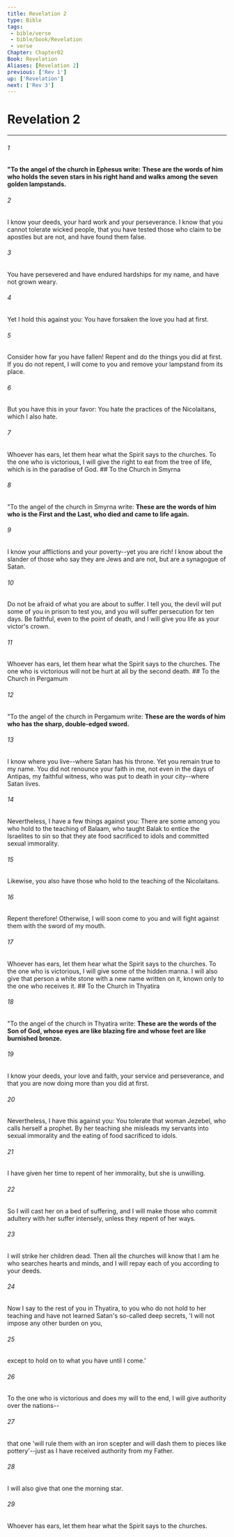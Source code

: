 ```yaml
---
title: Revelation 2
type: Bible
tags:
 - bible/verse
 - bible/book/Revelation
 - verse
Chapter: Chapter02
Book: Revelation
Aliases: [Revelation 2]
previous: ['Rev 1']
up: ['Revelation']
next: ['Rev 3']
---
```

# Revelation 2

***


###### 1 
**"To the angel of the church in Ephesus write:** **These are the words of him who holds the seven stars in his right hand and walks among the seven golden lampstands.** 

###### 2 
I know your deeds, your hard work and your perseverance. I know that you cannot tolerate wicked people, that you have tested those who claim to be apostles but are not, and have found them false. 

###### 3 
You have persevered and have endured hardships for my name, and have not grown weary. 

###### 4 
Yet I hold this against you: You have forsaken the love you had at first. 

###### 5 
Consider how far you have fallen! Repent and do the things you did at first. If you do not repent, I will come to you and remove your lampstand from its place. 

###### 6 
But you have this in your favor: You hate the practices of the Nicolaitans, which I also hate. 

###### 7 
Whoever has ears, let them hear what the Spirit says to the churches. To the one who is victorious, I will give the right to eat from the tree of life, which is in the paradise of God. ## To the Church in Smyrna 

###### 8 
"To the angel of the church in Smyrna write: **These are the words of him who is the First and the Last, who died and came to life again.** 

###### 9 
I know your afflictions and your poverty--yet you are rich! I know about the slander of those who say they are Jews and are not, but are a synagogue of Satan. 

###### 10 
Do not be afraid of what you are about to suffer. I tell you, the devil will put some of you in prison to test you, and you will suffer persecution for ten days. Be faithful, even to the point of death, and I will give you life as your victor's crown. 

###### 11 
Whoever has ears, let them hear what the Spirit says to the churches. The one who is victorious will not be hurt at all by the second death. ## To the Church in Pergamum 

###### 12 
"To the angel of the church in Pergamum write: **These are the words of him who has the sharp, double-edged sword.** 

###### 13 
I know where you live--where Satan has his throne. Yet you remain true to my name. You did not renounce your faith in me, not even in the days of Antipas, my faithful witness, who was put to death in your city--where Satan lives. 

###### 14 
Nevertheless, I have a few things against you: There are some among you who hold to the teaching of Balaam, who taught Balak to entice the Israelites to sin so that they ate food sacrificed to idols and committed sexual immorality. 

###### 15 
Likewise, you also have those who hold to the teaching of the Nicolaitans. 

###### 16 
Repent therefore! Otherwise, I will soon come to you and will fight against them with the sword of my mouth. 

###### 17 
Whoever has ears, let them hear what the Spirit says to the churches. To the one who is victorious, I will give some of the hidden manna. I will also give that person a white stone with a new name written on it, known only to the one who receives it. ## To the Church in Thyatira 

###### 18 
"To the angel of the church in Thyatira write: **These are the words of the Son of God, whose eyes are like blazing fire and whose feet are like burnished bronze.** 

###### 19 
I know your deeds, your love and faith, your service and perseverance, and that you are now doing more than you did at first. 

###### 20 
Nevertheless, I have this against you: You tolerate that woman Jezebel, who calls herself a prophet. By her teaching she misleads my servants into sexual immorality and the eating of food sacrificed to idols. 

###### 21 
I have given her time to repent of her immorality, but she is unwilling. 

###### 22 
So I will cast her on a bed of suffering, and I will make those who commit adultery with her suffer intensely, unless they repent of her ways. 

###### 23 
I will strike her children dead. Then all the churches will know that I am he who searches hearts and minds, and I will repay each of you according to your deeds. 

###### 24 
Now I say to the rest of you in Thyatira, to you who do not hold to her teaching and have not learned Satan's so-called deep secrets, 'I will not impose any other burden on you, 

###### 25 
except to hold on to what you have until I come.' 

###### 26 
To the one who is victorious and does my will to the end, I will give authority over the nations-- 

###### 27 
that one 'will rule them with an iron scepter and will dash them to pieces like pottery'--just as I have received authority from my Father. 

###### 28 
I will also give that one the morning star. 

###### 29 
Whoever has ears, let them hear what the Spirit says to the churches. 
